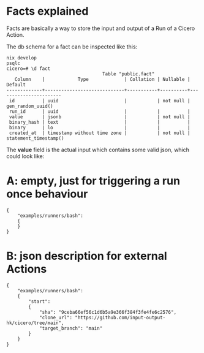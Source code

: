 # Facts explained

Facts are basically a way to store the input and output of a Run of a Cicero Action.

The db schema for a fact can be inspected like this:
```
nix develop
psqlc
cicero=# \d fact
                                   Table "public.fact"
   Column    |            Type             | Collation | Nullable |        Default
-------------+-----------------------------+-----------+----------+-----------------------
 id          | uuid                        |           | not null | gen_random_uuid()
 run_id      | uuid                        |           |          |
 value       | jsonb                       |           | not null |
 binary_hash | text                        |           |          |
 binary      | lo                          |           |          |
 created_at  | timestamp without time zone |           | not null | statement_timestamp()
```

The **value** field is the actual input which contains some valid json, which could look like:

# A: empty, just for triggering a run once behaviour
```
{
	"examples/runners/bash":
	{
	}
}
```

# B: json description for external Actions
```
{
	"examples/runners/bash":
	{
		"start":
		{
			"sha": "9ceba66ef56c1d6b5a9e366f384f3fe4fe6c2576",
			"clone_url": "https://github.com/input-output-hk/cicero/tree/main",
			"target_branch": "main"
		}
	}
}
```
